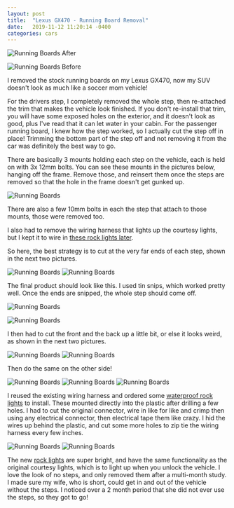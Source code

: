 ```yaml
---
layout: post
title:  "Lexus GX470 - Running Board Removal"
date:   2019-11-12 11:20:14 -0400
categories: cars
---
```


![Running Boards](/images/steps/17.jpg)
After

![Running Boards](/images/steps/1.jpg)
Before

I removed the stock running boards on my Lexus GX470, now my SUV doesn't look as much like a soccer mom vehicle!

For the drivers step, I completely removed the whole step, then re-attached the trim that makes the vehicle look finished. If you don't re-install that trim, you will have some exposed holes on the exterior, and it doesn't look as good, plus I've read that it can let water in your cabin. For the passenger running board, I knew how the step worked, so I actually cut the step off in place! Trimming the bottom part of the step off and not removing it from the car was definitely the best way to go.

There are basically 3 mounts holding each step on the vehicle, each is held on with 3x 12mm bolts. You can see these mounts in the pictures below, hanging off the frame. Remove those, and reinsert them once the steps are removed so that the hole in the frame doesn't get gunked up.

![Running Boards](/images/steps/2.jpg)

There are also a few 10mm bolts in each the step that attach to those mounts, those were removed too.

I also had to remove the wiring harness that lights up the courtesy lights, but I kept it to wire in [these rock lights later](https://amzn.to/2O9Luoo).

So here, the best strategy is to cut at the very far ends of each step, shown in the next two pictures.

![Running Boards](/images/steps/6.jpg)
![Running Boards](/images/steps/7.jpg)

The final product should look like this. I used tin snips, which worked pretty well. Once the ends are snipped, the whole step should come off.

![Running Boards](/images/steps/5.jpg)

![Running Boards](/images/steps/8.jpg)


I then had to cut the front and the back up a little bit, or else it looks weird, as shown in the next two pictures.

![Running Boards](/images/steps/10.jpg)
![Running Boards](/images/steps/11.jpg)

Then do the same on the other side!

![Running Boards](/images/steps/12.jpg)
![Running Boards](/images/steps/13.jpg)
![Running Boards](/images/steps/14.jpg)

I reused the existing wiring harness and ordered some [waterproof rock lights](https://amzn.to/2O9Luoo) to install. These mounted directly into the plastic after drilling a few holes. I had to cut the original connector, wire in like for like and crimp then using any electrical connector, then electrical tape them like crazy. I hid the wires up behind the plastic, and cut some more holes to zip tie the wiring harness every few inches.

![Running Boards](/images/steps/15.jpg)
![Running Boards](/images/steps/16.jpg)

The new [rock lights](https://amzn.to/2O9Luoo) are super bright, and have the same functionality as the original courtesy lights, which is to light up when you unlock the vehicle. I love the look of no steps, and only removed them after a multi-month study. I made sure my wife, who is short, could get in and out of the vehicle without the steps. I noticed over a 2 month period that she did not ever use the steps, so they got to go!
